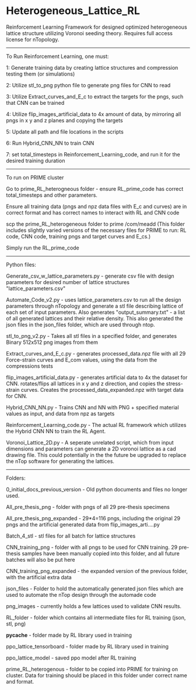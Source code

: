 # Heterogeneous_Lattice_RL
Reinforcement Learning Framework for designed optimized heterogeneous lattice structure utilizing Voronoi seeding theory. Requires full access license for nTopology.

--------------------

To Run Reinforcement Learning, one must:

1: Generate training data by creating lattice structures and compression testing them (or simulations)

2: Utilize stl_to_png python file to generate png files for CNN to read

3: Utilize Extract_curves_and_E_c to extract the targets for the pngs, such that CNN can be trained

4: Utilize flip_images_artificial_data to 4x amount of data, by mirroring all pngs in x y and z planes and copying the targets

5: Update all path and file locations in the scripts

6: Run Hybrid_CNN_NN to train CNN

7: set total_timesteps in Reinforcement_Learning_code, and run it for the desired training duration

--------------------

To run on PRIME cluster

Go to prime_RL_heterogneous folder - ensure RL_prime_code has correct total_timesteps and other parameters.

Ensure all training data (pngs and npz data files with E_c and curves) are in correct format and has correct names to interact with RL and CNN code

scp the prime_RL_heterogeneous folder to prime /com/meadd (This folder includes slightly varied versions of the necessary files for PRIME to run: RL code, CNN code, training pngs and target curves and E_cs.)

Simply run the RL_prime_code

--------------------

Python files:

Generate_csv_w_lattice_parameters.py - generate csv file with design parameters for desired number of lattice structures "lattice_parameters.csv"

Automate_Code_v2.py - uses lattice_parameters.csv to run all the design parameters through nTopology and generate a stl file describing lattice of each set of input parameters. Also generates "output_summary.txt" - a list of all generated lattices and their relative density. This also generated the json files in the json_files folder, which are used through ntop.

stl_to_png_v2.py - Takes all stl files in a specified folder, and generates Binary 512x512 png images from them

Extract_curves_and_E_c.py - generates processed_data.npz file with all 29 Force-strain curves and E_com values, using the data from the compressions tests

flip_images_artificial_data.py - generates artificial data to 4x the dataset for CNN. rotates/flips all lattices in x y and z direction, and copies the stress-strain curves. Creates the processed_data_expanded.npz with target data for CNN.

Hybrid_CNN_NN.py - Trains CNN and NN with PNG + specified material values as input, and data from npz as targets

Reinforcement_Learning_code.py - The actual RL framework which utilizes the Hybrid CNN NN to train the RL Agent.

Voronoi_Lattice_2D.py - A seperate unrelated script, which from input dimensions and parameters can generate a 2D voronoi lattice as a cad drawing file. This could potentially in the the future be upgraded to replace the nTop software for generating the lattices.

--------------------

Folders:

0_initial_docs_previous_version - Old python documents and files no longer used.

All_pre_thesis_png - folder with pngs of all 29 pre-thesis specimens

All_pre_thesis_png_expanded - 29*4=116 pngs, including the original 29 pngs and the artificial generated data from flip_images_arti....py

Batch_4_stl - stl files for all batch for lattice structures

CNN_training_png - folder with all pngs to be used for CNN training. 29 pre-thesis samples have been manually copied into this folder, and all future batches will also be put here

CNN_training_png_expanded - the expanded version of the previous folder, with the artificial extra data

json_files - Folder to hold the automatically generated json files which are used to automate the nTop design through the automade code

png_images - currently holds a few lattices used to validate CNN results. 

RL_folder - folder which contains all intermediate files for RL training (json, stl, png)

__pycache__ - folder made by RL library used in training

ppo_lattice_tensorboard - folder made by RL library used in training

ppo_lattice_model - saved ppo model after RL training

prime_RL_heterogenous - folder to be copied into PRIME for training on cluster. Data for training should be placed in this folder under correct name and format.
